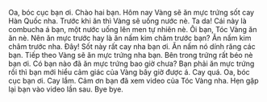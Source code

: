Oa, bóc cục bạn ơi. Chào hai bạn. Hôm nay Vàng sẽ ăn mực trứng sốt cay Hàn Quốc nha. Trước khi ăn thì Vàng sẽ uống nước nè. Ta da! Cái này là combucha á bạn, một nước uống lên men tự nhiên nè. Ôi bạn, Tóc Vàng ăn ăn nè. Nên ăn mực trước hay là ăn nấm kim châm trước bạn? Ăn nấm kim châm trước nha. Đây! Sốt này rất cay nha bạn ơi. Ăn nấm nó dính răng các bạn. Tiếp theo Vàng sẽ ăn mực trứng nha bạn. Bên trong trứng rất béo nè bạn ơi. Có bạn nào đã ăn mực trứng bao giờ chưa? Bạn phải ăn mực trứng rồi thì bạn mới hiểu cảm giác của Vàng bây giờ được á. Cay quá. Oa, bóc cục bạn ơi. Cay lắm. Cảm ơn bạn đã xem video của Tóc Vàng nha. Hẹn gặp lại bạn vào video lần sau. Bye bye.